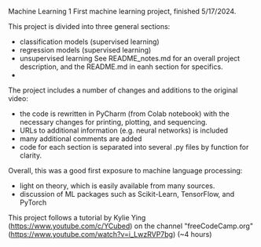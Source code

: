 Machine Learning 1
First machine learning project, finished 5/17/2024.

This project is divided into three general sections:
- classification models (supervised learning)
- regression models (supervised learning)
- unsupervised learning
See README_notes.md for an overall project description, and the README.md in eanh section for specifics.
- 
The project includes a number of changes and additions to the original video:
- the code is rewritten in PyCharm (from Colab notebook) with the necessary changes for printing, plotting, and sequencing.
- URLs to additional information (e.g. neural networks) is included
- many additional comments are added
- code for each section is separated into several .py files by function for clarity.

Overall, this was a good first exposure to machine language processing:
- light on theory, which is easily available from many sources.
- discussion of ML packages such as Scikit-Learn, TensorFlow, and PyTorch




This project follows a tutorial by Kylie Ying (https://www.youtube.com/c/YCubed) on the channel "freeCodeCamp.org" (https://www.youtube.com/watch?v=i_LwzRVP7bg) (~4 hours)